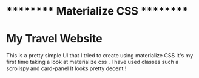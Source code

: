# ******** Materialize CSS ******** 
# My  Travel Website
This is a pretty simple UI that I tried to create using materialize CSS
It's my first time taking a look at materialize css .
I have used classes such a scrollspy and card-panel 
It looks pretty decent !
